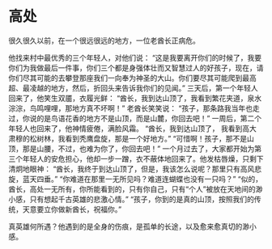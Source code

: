 # 高处


 很久很久以前，在一个很远很远的地方，一位老酋长正病危。 

 他找来村中最优秀的三个年轻人，对他们说： 
  “这是我要离开你们的时候了，我要你们为我做最后一件事，你们三个都是身强体壮而又智慧过人的好孩子，现在，请你们尽其可能的去攀登那座我们一向奉为神圣的大山。你们要尽其可能爬到最高超、最凌越的地方，然后，折回头来告诉我你们的见闻。” 
  三天后，第一个年轻人回来了，他笑生双靥，衣履光鲜： 
  “酋长，我到达山顶了，我看到繁花夹道，泉水淙淙，鸟鸣哩哩，那地方真不坏啊！” 
  老酋长笑笑说： 
  “孩子，那条路我当年也走过，你说的是鸟语花香的地方不是山顶，而是山麓，你回去吧！” 
  一周后，第二个年轻人也回来了，他神情疲倦，满脸风霜。 
  “酋长，我到达山顶了， 我看到高大肃穆的松树林，我看到秃鹰盘旋，那是一个好地方。” 
  “可惜啊！孩子，那不是山顶，那是山腰，不过，也难为你了，你回去吧！” 
  一个月过去了，大家都开始为第三个年轻人的安危担心，他却一步一蹭，衣不蔽体地回来了。他发枯唇燥，只剩下清炯地眼神： 
  “酋长，我终于到达山顶了，但是，我该怎么说呢？那里只有高风悲旋，蓝天四垂。” 
  “你难道在那里一无所见吗？难道连蝴蝶也没有一只吗？” 
  “似的，酋长，高处一无所有，你所能看到的，只有你自己，只有“个人”被放在天地间的渺小感，只有想起千古英雄的悲激心情。” 
  “孩子，你到的是真的山顶，按照我们的传统，天意要立你做新酋长，祝福你。” 

 真英雄何所遇？他遇到的是全身的伤痕，是孤单的长途，以及愈来愈真切的渺小感。
  
